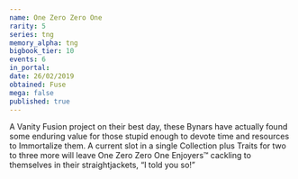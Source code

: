 ```yaml
---
name: One Zero Zero One
rarity: 5
series: tng
memory_alpha: tng
bigbook_tier: 10
events: 6
in_portal:
date: 26/02/2019
obtained: Fuse
mega: false
published: true
---
```


A Vanity Fusion project on their best day, these Bynars have actually found some enduring value for those stupid enough to devote time and resources to Immortalize them. A current slot in a single Collection plus Traits for two to three more will leave One Zero Zero One Enjoyers™ cackling to themselves in their straightjackets, “I told you so!”
